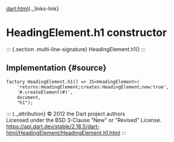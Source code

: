 [dart:html](../../dart-html/dart-html-library){._links-link}

HeadingElement.h1 constructor
=============================

::: {.section .multi-line-signature}
HeadingElement.h1()
:::

Implementation {#source}
--------------

``` {.language-dart data-language="dart"}
factory HeadingElement.h1() => JS<HeadingElement>(
    'returns:HeadingElement;creates:HeadingElement;new:true',
    '#.createElement(#)',
    document,
    "h1");
```

::: {._attribution}
© 2012 the Dart project authors\
Licensed under the BSD 3-Clause \"New\" or \"Revised\" License.\
<https://api.dart.dev/stable/2.18.5/dart-html/HeadingElement/HeadingElement.h1.html>
:::
